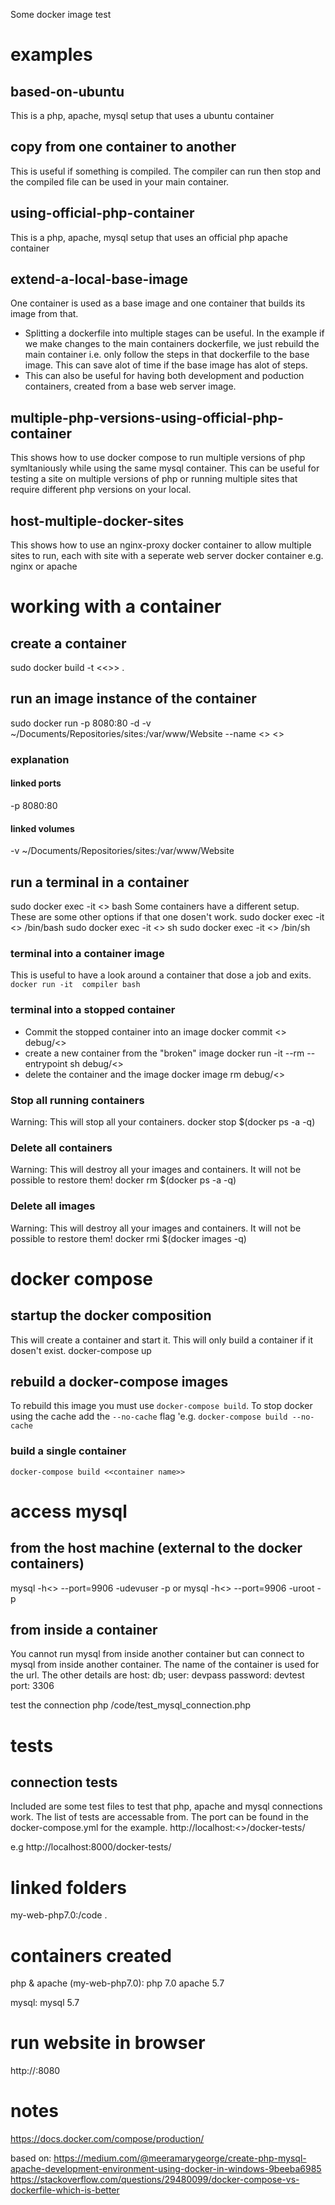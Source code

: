 Some docker image test

# examples 
## based-on-ubuntu
This is a php, apache, mysql setup that uses a ubuntu container
## copy from one container to another
This is useful if something is compiled. The compiler can run then stop and the compiled file can be used in your main container.
## using-official-php-container
This is a php, apache, mysql setup that uses an official php apache container
## extend-a-local-base-image
One container is used as a base image and one container that builds its image from that.
- Splitting a dockerfile into multiple stages can be useful. In the example if we make changes to the main containers dockerfile, we just rebuild the main container i.e. only follow the steps in that dockerfile to the base image. This can save alot of time if the base image has alot of steps.
- This can also be useful for having both development and poduction containers, created from a base web server image.
## multiple-php-versions-using-official-php-container
This shows how to use docker compose to run multiple versions of php symltaniously while using the same mysql container. This can be useful for testing a site on multiple versions of php or running multiple sites that require different php versions on your local.
## host-multiple-docker-sites
This shows how to use an nginx-proxy docker container to allow multiple sites to run, each with site with a seperate web server docker container e.g. nginx or apache

# working with a container
## create a container 
sudo docker build -t <<<image name>>> .
## run an image instance of the container
sudo docker run -p 8080:80 -d -v ~/Documents/Repositories/sites:/var/www/Website --name <<container name>> <<image name>>
### explanation
#### linked ports 
-p 8080:80
#### linked volumes
-v ~/Documents/Repositories/sites:/var/www/Website
## run a terminal in a container
sudo docker exec -it <<container name>> bash
Some containers have a different setup. These are some other options if that one dosen't work.
sudo docker exec -it <<container name>> /bin/bash
sudo docker exec -it <<container name>> sh
sudo docker exec -it <<container name>> /bin/sh
### terminal into a container image
This is useful to have a look around a container that dose a job and exits.
`docker run -it  compiler bash`
### terminal into a stopped container
- Commit the stopped container into an image
docker commit <<container id>> debug/<<my container>>
- create a new container from the "broken" image
docker run -it --rm --entrypoint sh debug/<<my container>>
- delete the container and the image
docker image rm debug/<<my container>>
### Stop all running containers
Warning: This will stop all your containers.
docker stop $(docker ps -a -q)
### Delete all containers
Warning: This will destroy all your images and containers. It will not be possible to restore them!
docker rm $(docker ps -a -q)
### Delete all images
Warning: This will destroy all your images and containers. It will not be possible to restore them!
docker rmi $(docker images -q)

# docker compose
## startup the docker composition
This will create a container and start it. This will only build a container if it dosen't exist.
docker-compose up
## rebuild a docker-compose images
To rebuild this image you must use `docker-compose build`. To stop docker using the cache add the `--no-cache` flag 'e.g. `docker-compose build --no-cache`
### build a single container
`docker-compose build <<container name>>`
# access mysql 
## from the host machine (external to the docker containers)
mysql -h<<image ip>> --port=9906 -udevuser -p
or 
mysql -h<<image ip>> --port=9906 -uroot -p

## from inside a container
You cannot run mysql from inside another container but can connect to mysql from inside another container. The name of the container is
used for the url. The other details are
host: db;
user: devpass
password: devtest
port: 3306 

test the connection
php /code/test_mysql_connection.php

# tests
## connection tests
Included are some test files to test that php, apache and mysql connections work. The list of tests are accessable from. The port can be found in the docker-compose.yml for the example. 
http://localhost:<<port>>/docker-tests/

e.g
http://localhost:8000/docker-tests/

# linked folders
 my-web-php7.0:/code .


# containers created
php & apache (my-web-php7.0):
php 7.0
apache 5.7

mysql:
mysql 5.7

# run website in browser
http://<docker-host-ip-address>:8080
 
# notes
https://docs.docker.com/compose/production/

based on:
https://medium.com/@meeramarygeorge/create-php-mysql-apache-development-environment-using-docker-in-windows-9beeba6985
https://stackoverflow.com/questions/29480099/docker-compose-vs-dockerfile-which-is-better

